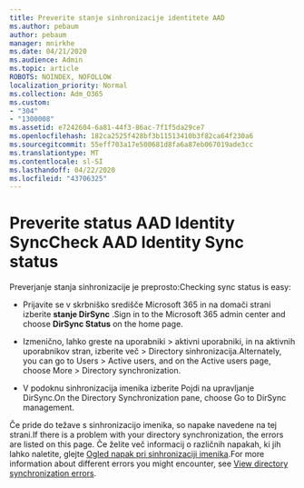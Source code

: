 ```yaml
---
title: Preverite stanje sinhronizacije identitete AAD
ms.author: pebaum
author: pebaum
manager: mnirkhe
ms.date: 04/21/2020
ms.audience: Admin
ms.topic: article
ROBOTS: NOINDEX, NOFOLLOW
localization_priority: Normal
ms.collection: Adm_O365
ms.custom:
- "304"
- "1300008"
ms.assetid: e7242604-6a81-44f3-86ac-7f1f5da29ce7
ms.openlocfilehash: 182ca2525f428bf3b11513410b3f82ca64f230a6
ms.sourcegitcommit: 55eff703a17e500681d8fa6a87eb067019ade3cc
ms.translationtype: MT
ms.contentlocale: sl-SI
ms.lasthandoff: 04/22/2020
ms.locfileid: "43706325"
---
```

# <a name="check-aad-identity-sync-status"></a><span data-ttu-id="1a0b4-102">Preverite status AAD Identity Sync</span><span class="sxs-lookup"><span data-stu-id="1a0b4-102">Check AAD Identity Sync status</span></span>

<span data-ttu-id="1a0b4-103">Preverjanje stanja sinhronizacije je preprosto:</span><span class="sxs-lookup"><span data-stu-id="1a0b4-103">Checking sync status is easy:</span></span>
  
- <span data-ttu-id="1a0b4-104">Prijavite se v skrbniško središče Microsoft 365 in na domači strani izberite **stanje DirSync** .</span><span class="sxs-lookup"><span data-stu-id="1a0b4-104">Sign in to the Microsoft 365 admin center and choose **DirSync Status** on the home page.</span></span>

- <span data-ttu-id="1a0b4-105">Izmenično, lahko greste na uporabniki \> aktivni uporabniki, in na aktivnih uporabnikov stran, izberite več \> Directory sinhronizacija.</span><span class="sxs-lookup"><span data-stu-id="1a0b4-105">Alternately, you can go to Users \> Active users, and on the Active users page, choose More \> Directory synchronization.</span></span>

- <span data-ttu-id="1a0b4-106">V podoknu sinhronizacija imenika izberite Pojdi na upravljanje DirSync.</span><span class="sxs-lookup"><span data-stu-id="1a0b4-106">On the Directory Synchronization pane, choose Go to DirSync management.</span></span>

<span data-ttu-id="1a0b4-107">Če pride do težave s sinhronizacijo imenika, so napake navedene na tej strani.</span><span class="sxs-lookup"><span data-stu-id="1a0b4-107">If there is a problem with your directory synchronization, the errors are listed on this page.</span></span> <span data-ttu-id="1a0b4-108">Če želite več informacij o različnih napakah, ki jih lahko naletite, glejte [Ogled napak pri sinhronizaciji imenika](https://docs.microsoft.com//office365/enterprise/identify-directory-synchronization-errors).</span><span class="sxs-lookup"><span data-stu-id="1a0b4-108">For more information about different errors you might encounter, see [View directory synchronization errors](https://docs.microsoft.com//office365/enterprise/identify-directory-synchronization-errors).</span></span>
  